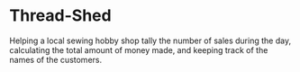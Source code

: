 # Thread-Shed
Helping a local sewing hobby shop tally the number of sales during the day, calculating the total amount of money made, and keeping track of the names of the customers.
